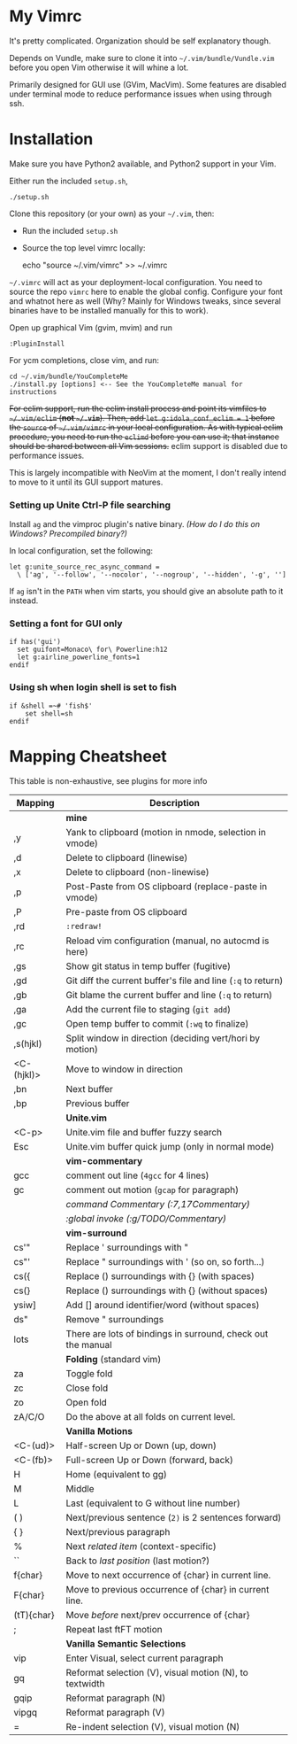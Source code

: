 # My Vimrc

It's pretty complicated. Organization should be self explanatory though.

Depends on Vundle, make sure to clone it into `~/.vim/bundle/Vundle.vim`
before you open Vim otherwise it will whine a lot.

Primarily designed for GUI use (GVim, MacVim). Some features are disabled
under terminal mode to reduce performance issues when using through ssh.

# Installation

Make sure you have Python2 available, and Python2 support in your Vim.

Either run the included `setup.sh`,

    ./setup.sh

Clone this repository (or your own) as your `~/.vim`, then:

- Run the included `setup.sh`
- Source the top level vimrc locally:

    echo "source ~/.vim/vimrc" >> ~/.vimrc

`~/.vimrc` will act as your deployment-local configuration. You need to source
the repo `vimrc` here to enable the global config. Configure your font and
whatnot here as well (Why? Mainly for Windows tweaks, since several binaries
have to be installed manually for this to work).

Open up graphical Vim (gvim, mvim) and run

    :PluginInstall

For ycm completions, close vim, and run:

    cd ~/.vim/bundle/YouCompleteMe
    ./install.py [options] <-- See the YouCompleteMe manual for instructions

~~For eclim support, run the eclim install process and point its vimfiles to
`~/.vim/eclim` (**not `~/.vim`**). Then, add `let g:idola_conf_eclim = 1`
before the `source` of `~/.vim/vimrc` in your local configuration. As with
typical eclim procedure, you need to run the `eclimd` before you can use it;
that instance should be shared between all Vim sessions.~~ eclim support is
disabled due to performance issues.

This is largely incompatible with NeoVim at the moment, I don't really intend
to move to it until its GUI support matures.

### Setting up Unite Ctrl-P file searching

Install `ag` and the vimproc plugin's native binary. _(How do I do this on
Windows? Precompiled binary?)_

In local configuration, set the following:

    let g:unite_source_rec_async_command =
      \ ['ag', '--follow', '--nocolor', '--nogroup', '--hidden', '-g', '']

If `ag` isn't in the `PATH` when vim starts, you should give an absolute path
to it instead. 

### Setting a font for GUI only

    if has('gui')
      set guifont=Monaco\ for\ Powerline:h12
      let g:airline_powerline_fonts=1
    endif

### Using sh when login shell is set to fish

    if &shell =~# 'fish$'
        set shell=sh
    endif

# Mapping Cheatsheet

This table is non-exhaustive, see plugins for more info

Mapping       | Description
------------- | --------------------------------------------------------------
              | **mine**
,y            | Yank to clipboard (motion in nmode, selection in vmode)
,d            | Delete to clipboard (linewise)
,x            | Delete to clipboard (non-linewise)
,p            | Post-Paste from OS clipboard (replace-paste in vmode)
,P            | Pre-paste from OS clipboard
,rd           | `:redraw!`
,rc           | Reload vim configuration (manual, no autocmd is here)
,gs           | Show git status in temp buffer (fugitive)
,gd           | Git diff the current buffer's file and line (`:q` to return)
,gb           | Git blame the current buffer and line (`:q` to return)
,ga           | Add the current file to staging (`git add`)
,gc           | Open temp buffer to commit (`:wq` to finalize)
,s(hjkl)      | Split window in direction (deciding vert/hori by motion)
\<C-(hjkl)\>  | Move to window in direction
,bn           | Next buffer
,bp           | Previous buffer
              | **Unite.vim**
\<C-p\>       | Unite.vim file and buffer fuzzy search
Esc           | Unite.vim buffer quick jump (only in normal mode)
              | **vim-commentary**
gcc           | comment out line (`4gcc` for 4 lines)
gc            | comment out motion (`gcap` for paragraph)
              | _command Commentary (:7,17Commentary)_
              | _:global invoke (:g/TODO/Commentary)_
              | **vim-surround**
cs'"          | Replace ' surroundings with "
cs"'          | Replace " surroundings with ' (so on, so forth...)
cs({          | Replace () surroundings with {} (with spaces)
cs(}          | Replace () surroundings with {} (without spaces)
ysiw]         | Add [] around identifier/word (without spaces)
ds"           | Remove " surroundings
lots          | There are lots of bindings in surround, check out the manual
              | **Folding** (standard vim)
za            | Toggle fold
zc            | Close fold
zo            | Open fold
zA/C/O        | Do the above at all folds on current level.
              | **Vanilla Motions**
\<C-(ud)\>      | Half-screen Up or Down (up, down)
\<C-(fb)\>      | Full-screen Up or Down (forward, back)
H             | Home (equivalent to gg)
M             | Middle
L             | Last (equivalent to G without line number)
( )           | Next/previous sentence (`2)` is 2 sentences forward)
{ }           | Next/previous paragraph
%             | Next _related item_ (context-specific)
\`\`          | Back to _last position_ (last motion?)
f{char}       | Move to next occurrence of {char} in current line.
F{char}       | Move to previous occurrence of {char} in current line.
(tT){char}    | Move _before_ next/prev occurrence of {char}
;             | Repeat last ftFT motion
              | **Vanilla Semantic Selections**
vip           | Enter Visual, select current paragraph
gq            | Reformat selection (V), visual motion (N), to textwidth
gqip          | Reformat paragraph (N)
vipgq         | Reformat paragraph (V)
=             | Re-indent selection (V), visual motion (N)
